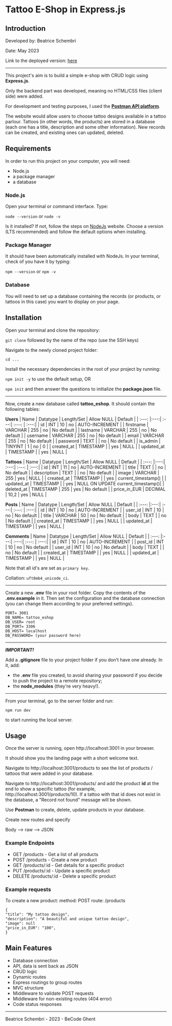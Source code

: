 # Tattoo E-Shop in Express.js

## Introduction

Developed by: Beatrice Schembri

Date: May 2023

Link to the deployed version: [here](https://github.com/BiceSchembri/express-API-tattoo)

---

This project's aim is to build a simple e-shop with CRUD logic using **Express.js**.

Only the backend part was developed, meaning no HTML/CSS files (client side) were added.

For development and testing purposes, I used the [**Postman API platform**](https://www.postman.com/).

The website would allow users to choose tattoo designs available in a tattoo parlour. Tattoos (in other words, the products) are stored in a database (each one has a title, description and some other information). New records can be created, and existing ones can updated, deleted.

## Requirements

In order to run this project on your computer, you will need:

- Node.js
- a package manager
- a database

### Node.js

Open your terminal or command interface. Type:

`node --version` or `node -v`

Is it installed? If not, follow the steps on [NodeJs](https://nodejs.org/en/) website.
Choose a version (LTS recommended) and follow the default options when installing.

### Package Manager

It should have been automatically installed with NodeJs. In your terminal, check of you have it by typing:

`npm --version` or `npm -v`

### Database

You will need to set up a database containing the records (or products, or tattoos in this case) you want to display on your page.

## Installation

Open your terminal and clone the repository:

`git clone` followed by the name of the repo (use the SSH keys)

Navigate to the newly cloned project folder:

`cd ...`

Install the necessary dependencies in the root of your project by running:

`npm init -y` to use the default setup, OR

`npm init` and then answer the questions to initialize the **package.json** file.

---

Now, create a new database called **tattoo_eshop**. It should contain the following tables:

**Users**
| Name | Datatype | Length/Set | Allow NULL | Default |
| :---: |:---:| :---:| :---: | :---:|
| id | INT | 10 | no | AUTO-INCREMENT |
| firstname | VARCHAR | 255 | no | No default |
| lastname | VARCHAR | 255 | no | No default |
| username | VARCHAR | 255 | no | No default |
| email | VARCHAR | 255 | no | No default |
| password | TEXT | | no | No default |
| is_admin | TINYINT | 1 | no | 0 |
| created_at | TIMESTAMP | | yes | NULL |
| updated_at | TIMESTAMP | | yes | NULL |

**Tattoos**
| Name | Datatype | Length/Set | Allow NULL | Default |
| :---: |:---:| :---:| :---: | :---:|
| id | INT | 11 | no | AUTO-INCREMENT |
| title | TEXT | | no | No default |
| description | TEXT | | no | No default |
| image | VARCHAR | 255 | yes | NULL |
| created_at | TIMESTAMP | | yes | current_timestamp() |
| updated_at | TIMESTAMP | | yes | NULL ON UPDATE current_timestamp()|
| deleted_at | TIMESTAMP | 255 | yes | No default |
| price_in_EUR | DECIMAL | 10,2 | yes | NULL |

**Posts**
| Name | Datatype | Length/Set | Allow NULL | Default |
| :---: |:---:| :---:| :---: | :---:|
| id | INT | 10 | no | AUTO-INCREMENT |
| user_id | INT | 10 | no | No default |
| title | VARCHAR | 50 | no | No default |
| body | TEXT | | no | No default |
| created_at | TIMESTAMP | | yes | NULL |
| updated_at | TIMESTAMP | | yes | NULL |

**Comments**
| Name | Datatype | Length/Set | Allow NULL | Default |
| :---: |:---:| :---:| :---: | :---:|
| id | INT | 10 | no | AUTO-INCREMENT |
| post_id | INT | 10 | no | No default |
| user_id | INT | 10 | no | No default |
| body | TEXT | | no | No default |
| created_at | TIMESTAMP | | yes | NULL |
| updated_at | TIMESTAMP | | yes | NULL |

Note that all id's are set as `primary key`.

Collation: `uft8mb4_unicode_ci`.

---

Create a new **.env** file in your root folder. Copy the contents of the **.env.example** in it. Then set the configuration and the database connection (you can change them according to your preferred settings).

```HOST=**localhost**
PORT= 3001
DB_NAME= tattoo_eshop
DB_USER= root
DB_PORT= 3306
DB_HOST= localhost
DB_PASSWORD= (your password here)
```

---

**_IMPORTANT!_**

Add a **.gitignore** file to your project folder if you don't have one already. In it, add:

- the **.env** file you created, to avoid sharing your password if you decide to push the project to a remote repository;
- the **node_modules** (they're very heavy!).

---

From your terminal, go to the server folder and run:

`npm run dev`

to start running the local server.

## Usage

Once the server is running, open http://localhost:3001 in your browser.

It should show you the landing page with a short welcome text.

Navigate to http://localhost:3001/products to see the list of products / tattoos that were added in your database.

Navigate to http://localhost:3001/products/ and add the product **id** at the end to show a specific tattoo (for example, http://localhost:3001/products/10). If a tattoo with that id does not exist in the database, a "Record not found" message will be shown.

Use **Postman** to create, delete, update products in your database.

Create new routes and specify

Body --> raw --> JSON

### Example Endpoints

- GET /products - Get a list of all products
- POST /products - Create a new product
- GET /products/:id - Get details for a specific product
- PUT /products/:id - Update a specific product
- DELETE /products/:id - Delete a specific product

### Example requests

To create a new product:
method: POST
route: /products

```
{
"title": "My tattoo design",
"description": "A beautiful and unique tattoo design",
"image": null
"price_in_EUR": "100",
}
```

## Main Features

- Database connection
- API, data is sent back as JSON
- CRUD logic
- Dynamic routes
- Express routings to group routes
- MVC structure
- Middleware to validate POST requests
- Middleware for non-existing routes (404 error)
- Code status responses

---

Beatrice Schembri - 2023 - BeCode Ghent
